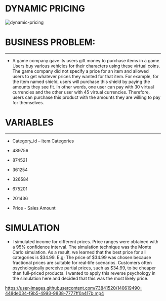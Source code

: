 # DYNAMIC PRICING

![dynamic-pricing](https://user-images.githubusercontent.com/73841520/140619271-7d4ab146-1ef2-4ed8-a5d8-c2cf1f8f1489.jpg)

# BUSINESS PROBLEM:
------------------------------------------------------------------------------
* A game company gave its users gift money to purchase items in a game. Users buy various vehicles for their characters using these virtual coins. The game company did not specify a price for an item and allowed users to get whatever prices they wanted for that item. For example, for the item named shield, users will purchase this shield by paying the amounts they see fit. In other words, one user can pay with 30 virtual currencies and the other user with 45 virtual currencies. Therefore, users can purchase this product with the amounts they are willing to pay for themselves.

# VARIABLES
------------------------------------------------------------------------------
* Category_id – Item Categories
* 489756 
* 874521 
* 361254
* 326584 
* 675201 
* 201436

* Price - Sales Amount

# SIMULATION

* I simulated income for different prices. Price ranges were obtained with a 95% confidence interval. The simulation technique was the Monte Carlo simulation. As a result, we learned that the best price for all categories is $34.99. E.g; The price of $34.99 was chosen because fractional prices are suitable for real-life scenarios. Customers often psychologically perceive partial prices, such as $34.99, to be cheaper than full-priced products. I wanted to apply this reverse psychology in the simulation here and decided that this was the most likely price.

https://user-images.githubusercontent.com/73841520/140619490-448de034-f9b5-4993-9838-7777ff0a417b.mp4


